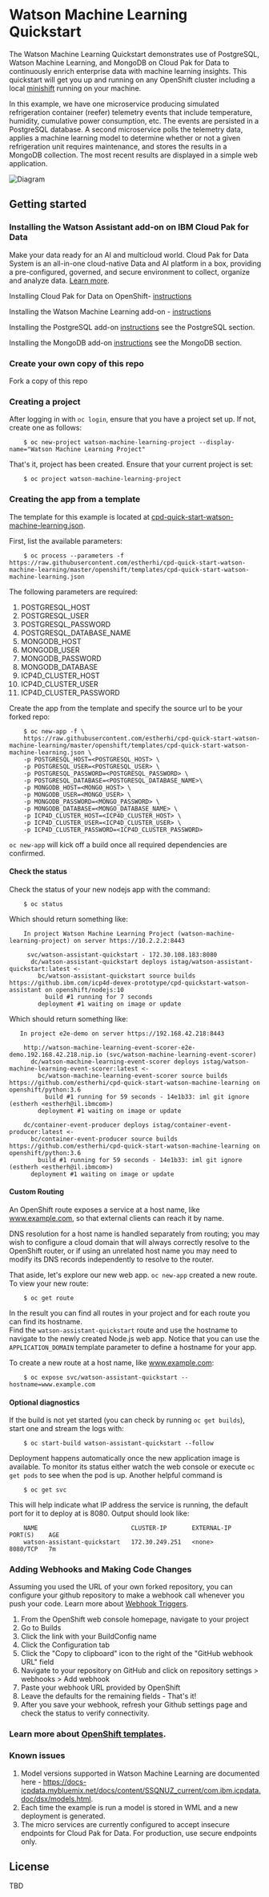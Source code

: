 # Watson Machine Learning Quickstart

The Watson Machine Learning Quickstart demonstrates use of PostgreSQL, Watson Machine Learning, and MongoDB on Cloud Pak for Data to continuously enrich enterprise data with machine learning insights. 
This quickstart will get you up and running on any OpenShift cluster including a local [minishift](https://www.okd.io/minishift) running on your machine.

In this example, we have one microservice producing simulated refrigeration container (reefer) telemetry events that include temperature, humidity, cumulative power consumption, etc. The events are persisted in a PostgreSQL database.
A second microservice polls the telemetry data, applies a machine learning model to determine whether or not a given refrigeration unit requires maintenance, and stores the results in a MongoDB collection.
The most recent results are displayed in a simple web application. 

![Diagram](readme_images/arch_diagram.jpg)
                     
## Getting started

### Installing the Watson Assistant add-on on IBM Cloud Pak for Data 

Make your data ready for an AI and multicloud world. Cloud Pak for Data System is an all-in-one cloud-native Data and AI platform in a box, providing a pre-configured, governed, and secure environment to collect, organize and analyze data. [Learn more](https://docs-icpdata.mybluemix.net/docs/content/SSQNUZ_current/com.ibm.icpdata.doc/zen/overview/overview.html).

Installing Cloud Pak for Data on OpenShift- [instructions](https://docs-icpdata.mybluemix.net/docs/content/SSQNUZ_current/com.ibm.icpdata.doc/zen/install/ovu.html)

Installing the Watson Machine Learning add-on - [instructions](https://docs-icpdata.mybluemix.net/docs/content/SSQNUZ_current/com.ibm.icpdata.doc/dsx/wmlservices.html)

Installing the PostgreSQL add-on [instructions](https://docs-icpdata.mybluemix.net/docs/content/SSQNUZ_current/com.ibm.icpdata.doc/zen/admin/create-db.html) see the PostgreSQL section.

Installing the MongoDB add-on [instructions](https://docs-icpdata.mybluemix.net/docs/content/SSQNUZ_current/com.ibm.icpdata.doc/zen/admin/create-db.html) see the MongoDB section.

### Create your own copy of this repo
Fork a copy of this repo

### Creating a project

After logging in with `oc login`, ensure that you have a project set up. If not, create one as follows:

        $ oc new-project watson-machine-learning-project --display-name="Watson Machine Learning Project"

That's it, project has been created. Ensure that your current project is set:

        $ oc project watson-machine-learning-project
        
### Creating the app from a template

The template for this example is located at [cpd-quick-start-watson-machine-learning.json](cpd-quick-start-watson-machine-learning.json).

First, list the available parameters:

        $ oc process --parameters -f https://raw.githubusercontent.com/estherhi/cpd-quick-start-watson-machine-learning/master/openshift/templates/cpd-quick-start-watson-machine-learning.json
        
The following parameters are required:   
  1.  POSTGRESQL_HOST
  2.  POSTGRESQL_USER
  3.  POSTGRESQL_PASSWORD
  4.  POSTGRESQL_DATABASE_NAME
  5.  MONGODB_HOST
  6.  MONGODB_USER 
  7.  MONGODB_PASSWORD
  8.  MONGODB_DATABASE
  9.  ICP4D_CLUSTER_HOST
  10. ICP4D_CLUSTER_USER
  11. ICP4D_CLUSTER_PASSWORD
        
Create the app from the template and specify the source url to be your forked repo:

        $ oc new-app -f \
        https://raw.githubusercontent.com/estherhi/cpd-quick-start-watson-machine-learning/master/openshift/templates/cpd-quick-start-watson-machine-learning.json \
        -p POSTGRESQL_HOST=<POSTGRESQL_HOST> \
        -p POSTGRESQL_USER=<POSTGRESQL_USER> \
        -p POSTGRESQL_PASSWORD=<POSTGRESQL_PASSWORD> \
        -p POSTGRESQL_DATABASE=<POSTGRESQL_DATABASE_NAME>\
        -p MONGODB_HOST=<MONGO_HOST> \
        -p MONGODB_USER=<MONGO_USER> \
        -p MONGODB_PASSWORD=<MONGO_PASSWORD> \
        -p MONGODB_DATABASE=<MONGO_DATABASE_NAME> \
        -p ICP4D_CLUSTER_HOST=<ICP4D_CLUSTER_HOST> \
        -p ICP4D_CLUSTER_USER=<ICP4D_CLUSTER_USER> \
        -p ICP4D_CLUSTER_PASSWORD=<ICP4D_CLUSTER_PASSWORD> 
        
`oc new-app` will kick off a build once all required dependencies are confirmed.        

#### Check the status


Check the status of your new nodejs app with the command:

        $ oc status
        
        
Which should return something like:

        In project Watson Machine Learning Project (watson-machine-learning-project) on server https://10.2.2.2:8443

         svc/watson-assistant-quickstart - 172.30.108.183:8080
          dc/watson-assistant-quickstart deploys istag/watson-assistant-quickstart:latest <-
            bc/watson-assistant-quickstart source builds https://github.ibm.com/icp4d-devex-prototype/cpd-quickstart-watson-assistant on openshift/nodejs:10
              build #1 running for 7 seconds
            deployment #1 waiting on image or update        
        

        
Which should return something like:

       In project e2e-demo on server https://192.168.42.218:8443

        http://watson-machine-learning-event-scorer-e2e-demo.192.168.42.218.nip.io (svc/watson-machine-learning-event-scorer)
          dc/watson-machine-learning-event-scorer deploys istag/watson-machine-learning-event-scorer:latest <-
            bc/watson-machine-learning-event-scorer source builds https://github.com/estherhi/cpd-quick-start-watson-machine-learning on openshift/python:3.6 
              build #1 running for 59 seconds - 14e1b33: iml git ignore (estherh <estherh@il.ibmcom>)
            deployment #1 waiting on image or update

        dc/container-event-producer deploys istag/container-event-producer:latest <-
          bc/container-event-producer source builds https://github.com/estherhi/cpd-quick-start-watson-machine-learning on openshift/python:3.6 
            build #1 running for 59 seconds - 14e1b33: iml git ignore (estherh <estherh@il.ibmcom>)
          deployment #1 waiting on image or update  
        
        
#### Custom Routing

An OpenShift route exposes a service at a host name, like www.example.com, so that external clients can reach it by name.

DNS resolution for a host name is handled separately from routing; you may wish to configure a cloud domain that will always correctly resolve to the OpenShift router, or if using an unrelated host name you may need to modify its DNS records independently to resolve to the router.

That aside, let's explore our new web app. `oc new-app` created a new route. To view your new route:

        $ oc get route

In the result you can find all routes in your project and for each route you can find its hostname.  
Find the `watson-assistant-quickstart` route and use the hostname to navigate to the newly created Node.js web app.
Notice that you can use the `APPLICATION_DOMAIN` template parameter to define a hostname for your app.

To create a new route at a host name, like www.example.com:

        $ oc expose svc/watson-assistant-quickstart --hostname=www.example.com


#### Optional diagnostics
        
If the build is not yet started (you can check by running `oc get builds`), start one and stream the logs with:

        $ oc start-build watson-assistant-quickstart --follow

Deployment happens automatically once the new application image is available.  To monitor its status either watch the web console or execute `oc get pods` to see when the pod is up.  Another helpful command is

        $ oc get svc
        
This will help indicate what IP address the service is running, the default port for it to deploy at is 8080. Output should look like:

        NAME                          CLUSTER-IP       EXTERNAL-IP   PORT(S)    AGE
        watson-assistant-quickstart   172.30.249.251   <none>        8080/TCP   7m                


### Adding Webhooks and Making Code Changes
Assuming you used the URL of your own forked repository, you can configure your github repository to make a webhook call whenever you push your code. Learn more about [Webhook Triggers](https://docs.openshift.com/container-platform/3.5/dev_guide/builds/triggering_builds.html#webhook-triggers).

1. From the OpenShift web console homepage, navigate to your project
2. Go to Builds
3. Click the link with your BuildConfig name
4. Click the Configuration tab
5. Click the "Copy to clipboard" icon to the right of the "GitHub webhook URL" field
6. Navigate to your repository on GitHub and click on repository settings > webhooks > Add webhook
7. Paste your webhook URL provided by OpenShift
8. Leave the defaults for the remaining fields - That's it!
9. After you save your webhook, refresh your Github settings page and check the status to verify connectivity.  

### Learn more about [OpenShift templates](https://docs.openshift.com/enterprise/3.0/dev_guide/templates.html#dev-guide-templates).

### Known issues
1. Model versions supported in Watson Machine Learning are documented here - https://docs-icpdata.mybluemix.net/docs/content/SSQNUZ_current/com.ibm.icpdata.doc/dsx/models.html.
2. Each time the example is run a model is stored in WML and a new deployment is generated.
3. The micro services are currently configured to accept insecure endpoints for Cloud Pak for Data. For production, use secure endpoints only.

## License
TBD
